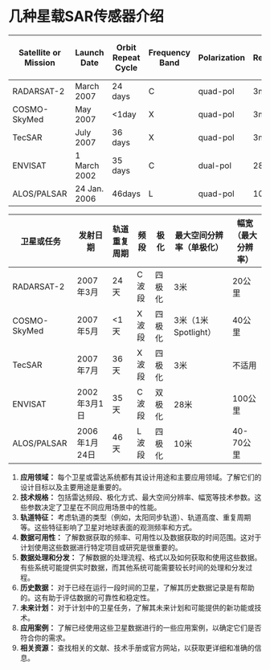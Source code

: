 # 几种星载SAR传感器介绍  
Satellite or Mission | Launch Date | Orbit Repeat Cycle | Frequency Band | Polarization | max. Spatial Resolution(single-pol) | Swath Width(for max. Resolution) 
--- | --- | --- | --- | --- | --- | --- 
RADARSAT-2 | March 2007 | 24 days | C | quad-pol | 3m | 20km
COSMO-SkyMed | May 2007 | <1day | X | quad-pol | 3m(1m Spotlight) | 40km
TecSAR | July 2007 | 36 days | X | quad-pol | 3m | n/a
ENVISAT | 1 March 2002 | 35 days | C | dual-pol | 28m | 100km
ALOS/PALSAR | 24 Jan. 2006 | 46days | L | quad-pol | 10m | 40-70km

| 卫星或任务 | 发射日期 | 轨道重复周期 | 频段 | 极化 | 最大空间分辨率（单极化） | 幅宽（最大分辨率） |
| --- | --- | --- | --- | --- | --- | --- |
| RADARSAT-2 | 2007年3月 | 24天 | C波段 | 四极化 | 3米 | 20公里 |
| COSMO-SkyMed | 2007年5月 | <1天 | X波段 | 四极化 | 3米（1米Spotlight） | 40公里 |
| TecSAR | 2007年7月 | 36天 | X波段 | 四极化 | 3米 | 不适用 |
| ENVISAT | 2002年3月1日 | 35天 | C波段 | 双极化 | 28米 | 100公里 |
| ALOS/PALSAR | 2006年1月24日 | 46天 | L波段 | 四极化 | 10米 | 40-70公里 |


1. **应用领域：** 每个卫星或雷达系统都有其设计用途和主要应用领域。了解它们的设计目标以及主要用途是重要的。  
2. **技术规格：** 包括雷达频段、极化方式、最大空间分辨率、幅宽等技术参数。这些参数决定了卫星在不同应用场景中的性能。  
3. **轨道特征：** 考虑轨道的类型（例如，太阳同步轨道）、轨道高度、重复周期等。这些特征影响了卫星对地球表面的观测频率和方式。  
4. **数据可用性：** 了解数据获取的频率、可用性以及数据获取的时间范围。这对于计划使用这些数据进行特定项目或研究是很重要的。  
5. **数据处理和分发：** 了解数据的处理流程、格式以及如何获取和使用这些数据。有些系统可能提供实时数据，而其他系统可能需要较长时间的处理和分发过程。  
6. **历史数据：** 对于已经在运行一段时间的卫星，了解其历史数据记录是有帮助的。这有助于评估数据的可靠性和稳定性。  
7. **未来计划：** 对于计划中的卫星任务，了解其未来计划和可能提供的新功能或技术。  
8. **应用案例：** 了解已经使用这些卫星数据进行的一些应用案例，以确定它们是否符合你的需求。  
9. **相关资源：** 查找相关的文献、技术手册或官方网站，以获取更详细和准确的信息。  
